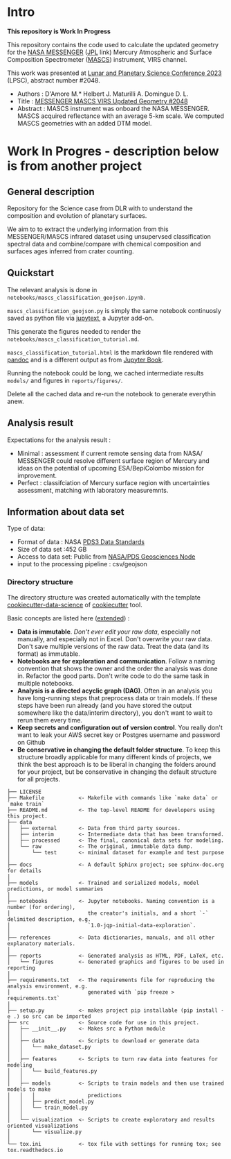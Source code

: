 # Intro

**This repository is Work In Progress**

This repository contains the code used to calculate the updated geometry for the [NASA MESSENGER](https://www.nasa.gov/mission_pages/messenger/main/index.html) ([JPL](https://messenger.jhuapl.edu/) link) Mercury Atmospheric and Surface Composition Spectrometer ([MASCS](https://lasp.colorado.edu/home/instruments/mascs/)) instrument, VIRS channel.

This work was presented at [Lunar and Planetary Science Conference 2023](https://www.hou.usra.edu/meetings/lpsc2023/) (LPSC), abstract number #2048.

- Authors : D'Amore M.* Helbert J. Maturilli A. Domingue D. L.
- Title : [MESSENGER MASCS VIRS Updated Geometry #2048](https://www.hou.usra.edu/meetings/lpsc2023/pdf/2048.pdf)
- Abstract : MASCS instrument was onboard the NASA MESSENGER. MASCS acquired reflectance with an average 5-km scale. We computed MASCS geometries with an added DTM model.

# Work In Progres - description below is from another project

## General description

Repository for the Science case from DLR with to understand the composition and evolution of planetary surfaces.

We aim to to extract the underlying information from this MESSENGER/MASCS infrared dataset using unsupervsed classification spectral data and combine/compare with chemical composition and surfaces ages inferred from crater counting.

## Quickstart

The relevant analysis is done in `notebooks/mascs_classification_geojson.ipynb`.

`mascs_classification_geojson.py` is simply the same notebook continuosly saved as python file via [jupytext](https://jupytext.readthedocs.io/en/latest/), a Jupyter add-on.

This generate the figures needed to render the `notebooks/mascs_classification_tutorial.md`.

`mascs_classification_tutorial.html` is the markdown file rendered with [pandoc](https://pandoc.org/) and is a different output as from [Jupyter Book](https://jupyterbook.org/en/stable/intro.html).

Running the notebook could be long, we cached intermediate results `models/` and figures in `reports/figures/`.

Delete all the cached data and re-run the notebook to generate everythin anew.

## Analysis result

Expectations for the analysis result : 

  - Minimal : assessment if current remote sensing data from NASA/ MESSENGER could resolve different surface region of Mercury and ideas on the potential of upcoming ESA/BepiColombo mission for improvement.
  - Perfect : classifciation of Mercury surface region with uncertainties assessment, matching with laboratory measuremnts.

## Information about data set

Type of data:

  - Format of data : NASA [PDS3 Data Standards](https://pds.nasa.gov/datastandards/pds3/)
  - Size of data set :452 GB
  - Access to data set: Public from [NASA/PDS Geosciences Node](https://pds-geosciences.wustl.edu/missions/messenger/index.htm)
  - input to the processing pipeline : csv/geojson

###  Directory structure

The directory structure was created automatically with the template [cookiecutter-data-science](https://github.com/drivendata/cookiecutter-data-science#readme) of [cookiecutter](https://cookiecutter.readthedocs.io/en/latest/installation.html) tool.

Basic concepts are listed here ([extended](https://github.com/drivendata/cookiecutter-data-science/blob/master/docs/docs/index.md)) :

- **Data is immutable**. *Don't ever edit your raw data*, especially not manually, and especially not in Excel. Don't overwrite your raw data. Don't save multiple versions of the raw data. Treat the data (and its format) as immutable.
- **Notebooks are for exploration and communication**. Follow a naming convention that shows the owner and the order the analysis was done in.  Refactor the good parts. Don't write code to do the same task in multiple notebooks.
- **Analysis is a directed acyclic graph (DAG)**. Often in an analysis you have long-running steps that preprocess data or train models. If these steps have been run already (and you have stored the output somewhere like the data/interim directory), you don't want to wait to rerun them every time.
- **Keep secrets and configuration out of version control**. You really don't want to leak your AWS secret key or Postgres username and password on Github
- **Be conservative in changing the default folder structure**. To keep this structure broadly applicable for many different kinds of projects, we think the best approach is to be liberal in changing the folders around for your project, but be conservative in changing the default structure for all projects.

```
├── LICENSE
├── Makefile           <- Makefile with commands like `make data` or `make train`
├── README.md          <- The top-level README for developers using this project.
├── data
│   ├── external       <- Data from third party sources.
│   ├── interim        <- Intermediate data that has been transformed.
│   ├── processed      <- The final, canonical data sets for modeling.
│   └── raw            <- The original, immutable data dump.
│       └── test       <- minimal dataset for example and test purpose
│
├── docs               <- A default Sphinx project; see sphinx-doc.org for details
│
├── models             <- Trained and serialized models, model predictions, or model summaries
│
├── notebooks          <- Jupyter notebooks. Naming convention is a number (for ordering),
│                         the creator's initials, and a short `-` delimited description, e.g.
│                         `1.0-jqp-initial-data-exploration`.
│
├── references         <- Data dictionaries, manuals, and all other explanatory materials.
│
├── reports            <- Generated analysis as HTML, PDF, LaTeX, etc.
│   └── figures        <- Generated graphics and figures to be used in reporting
│
├── requirements.txt   <- The requirements file for reproducing the analysis environment, e.g.
│                         generated with `pip freeze > requirements.txt`
│
├── setup.py           <- makes project pip installable (pip install -e .) so src can be imported
├── src                <- Source code for use in this project.
│   ├── __init__.py    <- Makes src a Python module
│   │
│   ├── data           <- Scripts to download or generate data
│   │   └── make_dataset.py
│   │
│   ├── features       <- Scripts to turn raw data into features for modeling
│   │   └── build_features.py
│   │
│   ├── models         <- Scripts to train models and then use trained models to make
│   │   │                 predictions
│   │   ├── predict_model.py
│   │   └── train_model.py
│   │
│   └── visualization  <- Scripts to create exploratory and results oriented visualizations
│       └── visualize.py
│
└── tox.ini            <- tox file with settings for running tox; see tox.readthedocs.io
```
